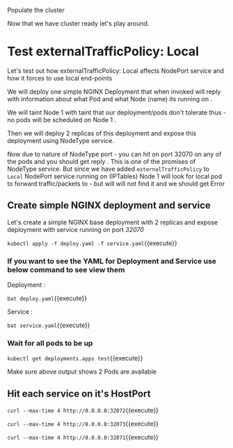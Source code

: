 Populate the cluster

Now that we have cluster ready let's play around.

# Test externalTrafficPolicy: Local

Let's test out how externalTrafficPolicy: Local affects NodePort service
and how it forces to use local end-points 

We will deploy one simple NGINX Deployment that when invoked will reply
with information about what Pod and what Node (name) its running on .

We will taint Node 1 with taint that our deployment/pods don't tolerate
thus - no pods will be scheduled on Node 1 .

Then we will deploy 2 replicas of this deployment and expose this
deployment using NodeType service. 

Now due to nature of NodeType port - you can hit on port 32070 on any of
the pods and you should get reply . This is one of the promises of
NodeType service. But since we have added `externalTrafficPolicy` to
`Local` NodePort service running on (IPTables) Node 1 will look for
local pod to forward traffic/packets to - but will will not find it and
we should get Error 

## Create simple NGINX deployment and service

Let's create a simple NGINX base deployment with 2 replicas and expose deployment with service running on port *32070*

`kubectl apply -f deploy.yaml -f service.yaml`{{execute}} 

### If you want to see the YAML for Deployment and Service use below command to see view them 

Deployment :  

`bat deploy.yaml`{{execute}}

Service : 

`bat service.yaml`{{execute}}

### Wait for all pods to be up 

`kubectl get deployments.apps test`{{execute}}

Make sure above output shows 2 Pods are available

## Hit each service on it's HostPort 

`curl --max-time 4 http://0.0.0.0:32072`{{execute}}

`curl --max-time 4 http://0.0.0.0:32073`{{execute}}

`curl --max-time 4 http://0.0.0.0:32071`{{execute}}